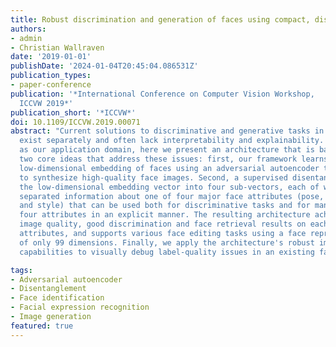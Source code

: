 ```yaml
---
title: Robust discrimination and generation of faces using compact, disentangled embeddings
authors:
- admin
- Christian Wallraven
date: '2019-01-01'
publishDate: '2024-01-04T20:45:04.086531Z'
publication_types:
- paper-conference
publication: '*International Conference on Computer Vision Workshop,
  ICCVW 2019*'
publication_short: '*ICCVW*'
doi: 10.1109/ICCVW.2019.00071
abstract: "Current solutions to discriminative and generative tasks in computer vision
  exist separately and often lack interpretability and explainability. Using faces
  as our application domain, here we present an architecture that is based around
  two core ideas that address these issues: first, our framework learns an unsupervised,
  low-dimensional embedding of faces using an adversarial autoencoder that is able
  to synthesize high-quality face images. Second, a supervised disentanglement splits
  the low-dimensional embedding vector into four sub-vectors, each of which contains
  separated information about one of four major face attributes (pose, identity, expression,
  and style) that can be used both for discriminative tasks and for manipulating all
  four attributes in an explicit manner. The resulting architecture achieves state-of-the-art
  image quality, good discrimination and face retrieval results on each of the four
  attributes, and supports various face editing tasks using a face representation
  of only 99 dimensions. Finally, we apply the architecture's robust image synthesis
  capabilities to visually debug label-quality issues in an existing face dataset."

tags:
- Adversarial autoencoder
- Disentanglement
- Face identification
- Facial expression recognition
- Image generation
featured: true
---
```

